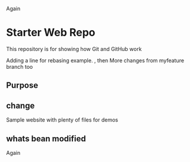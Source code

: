 
Again
# Starter Web Repo

This repository is for showing how Git and GitHub work

Adding a line for rebasing example.
, then More changes from myfeature branch too

## Purpose


## change
Sample website with plenty of files for demos

## whats bean modified


Again

